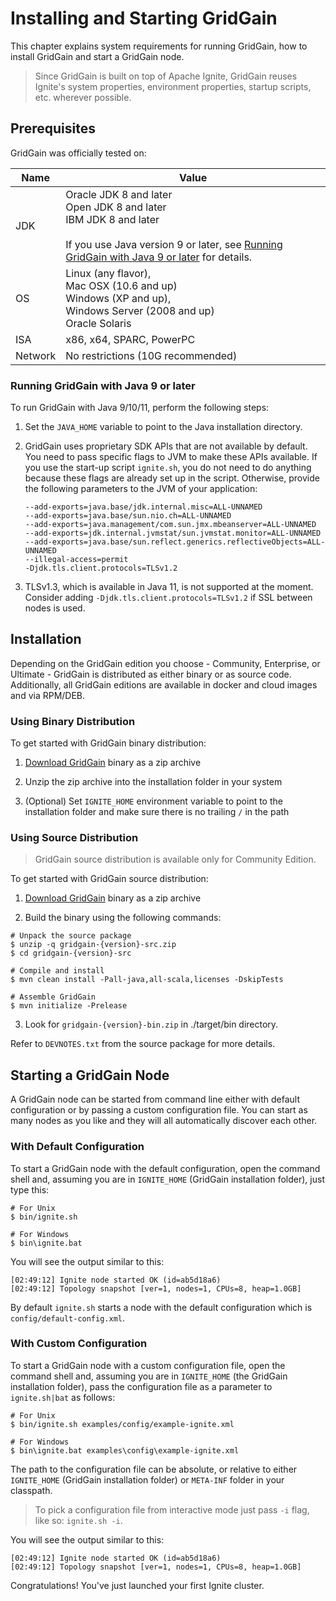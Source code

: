 # Installing and Starting GridGain

This chapter explains system requirements for running GridGain, how to install GridGain and start a GridGain node.

>Since GridGain is built on top of Apache Ignite, GridGain reuses Ignite's system properties, environment properties, startup scripts, etc. wherever possible.

## Prerequisites
GridGain was officially tested on:

Name | Value
---- | ----
JDK | Oracle JDK 8 and later<br/>Open JDK 8 and later<br/>IBM JDK 8 and later<br/><br/>If you use Java version 9 or later, see [Running GridGain with Java 9 or later](#running-gridgain-with-java-9-or-later) for details.
OS | Linux (any flavor),<br/>Mac OSX (10.6 and up)<br/>Windows (XP and up), <br/>Windows Server (2008 and up)<br/>Oracle Solaris
ISA | x86, x64, SPARC, PowerPC
Network | No restrictions (10G recommended)


### Running GridGain with Java 9 or later

To run GridGain with Java 9/10/11, perform the following steps:

 1. Set the `JAVA_HOME` variable to point to the Java installation directory.

 2. GridGain uses proprietary SDK APIs that are not available by default. You need to pass specific flags to JVM to
make these APIs available. If you use the start-up script `ignite.sh`, you do not need to do anything because these
flags are already set up in the script. Otherwise, provide the following parameters to the JVM of your application:

    ```
    --add-exports=java.base/jdk.internal.misc=ALL-UNNAMED
    --add-exports=java.base/sun.nio.ch=ALL-UNNAMED
    --add-exports=java.management/com.sun.jmx.mbeanserver=ALL-UNNAMED
    --add-exports=jdk.internal.jvmstat/sun.jvmstat.monitor=ALL-UNNAMED
    --add-exports=java.base/sun.reflect.generics.reflectiveObjects=ALL-UNNAMED
    --illegal-access=permit
    -Djdk.tls.client.protocols=TLSv1.2

    ```
 3. TLSv1.3, which is available in Java 11, is not supported at the moment. Consider adding `-Djdk.tls.client.protocols=TLSv1.2`
if SSL between nodes is used.

## Installation

Depending on the GridGain edition you choose - Community, Enterprise, or Ultimate - GridGain is
distributed as either binary or as source code. Additionally, all GridGain editions are available in docker and cloud images and via RPM/DEB.


### Using Binary Distribution

To get started with GridGain binary distribution:

 1. [Download GridGain](https://www.gridgain.com/resources/download) binary as a zip archive

 2. Unzip the zip archive into the installation folder in your system

 3. (Optional) Set `IGNITE_HOME` environment variable to point to the installation folder and make sure there is no trailing `/` in the path

### Using Source Distribution

>GridGain source distribution is available only for Community Edition.

To get started with GridGain source distribution:

 1. [Download GridGain](https://www.gridgain.com/resources/download) binary as a zip archive 
 
 2. Build the binary using the following commands:

```shell
# Unpack the source package
$ unzip -q gridgain-{version}-src.zip
$ cd gridgain-{version}-src

# Compile and install
$ mvn clean install -Pall-java,all-scala,licenses -DskipTests

# Assemble GridGain
$ mvn initialize -Prelease
```
3. Look for `gridgain-{version}-bin.zip` in ./target/bin directory. 

Refer to `DEVNOTES.txt` from the source package for more details.

## Starting a GridGain Node

A GridGain node can be started from command line either with default configuration or by passing a custom configuration file. 
You can start as many nodes as you like and they will all automatically discover each other.

### With Default Configuration

To start a GridGain node with the default configuration, open the command shell and, assuming you are in `IGNITE_HOME`
(GridGain installation folder), just type this:

```
# For Unix
$ bin/ignite.sh

# For Windows
$ bin\ignite.bat
``` 

You will see the output similar to this:

```
[02:49:12] Ignite node started OK (id=ab5d18a6)
[02:49:12] Topology snapshot [ver=1, nodes=1, CPUs=8, heap=1.0GB]
``` 

By default `ignite.sh` starts a node with the default configuration which is `config/default-config.xml`.

### With Custom Configuration

To start a GridGain node with a custom configuration file, open the command shell and, assuming you are in `IGNITE_HOME`
(the GridGain installation folder), pass the configuration file as a parameter to `ignite.sh|bat` as follows:

```
# For Unix
$ bin/ignite.sh examples/config/example-ignite.xml

# For Windows
$ bin\ignite.bat examples\config\example-ignite.xml
```

The path to the configuration file can be absolute, or relative to either `IGNITE_HOME` (GridGain installation folder) or `META-INF` folder in your classpath.

>  To pick a configuration file from interactive mode just pass `-i` flag, like so: `ignite.sh -i`.

You will see the output similar to this:

```
[02:49:12] Ignite node started OK (id=ab5d18a6)
[02:49:12] Topology snapshot [ver=1, nodes=1, CPUs=8, heap=1.0GB]
``` 

Congratulations! You've just launched your first Ignite cluster.

